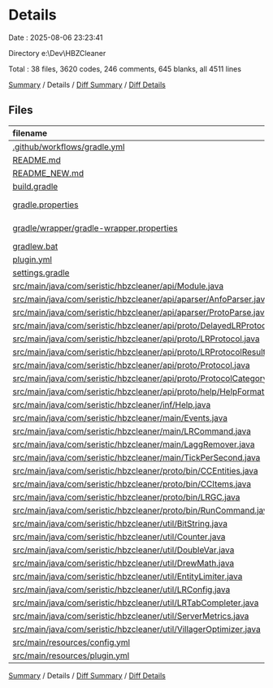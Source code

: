 # Details

Date : 2025-08-06 23:23:41

Directory e:\\Dev\\HBZCleaner

Total : 38 files,  3620 codes, 246 comments, 645 blanks, all 4511 lines

[Summary](results.md) / Details / [Diff Summary](diff.md) / [Diff Details](diff-details.md)

## Files
| filename | language | code | comment | blank | total |
| :--- | :--- | ---: | ---: | ---: | ---: |
| [.github/workflows/gradle.yml](/.github/workflows/gradle.yml) | YAML | 22 | 0 | 3 | 25 |
| [README.md](/README.md) | Markdown | 53 | 0 | 13 | 66 |
| [README\_NEW.md](/README_NEW.md) | Markdown | 173 | 0 | 80 | 253 |
| [build.gradle](/build.gradle) | Gradle | 38 | 0 | 8 | 46 |
| [gradle.properties](/gradle.properties) | Java Properties | 0 | 0 | 1 | 1 |
| [gradle/wrapper/gradle-wrapper.properties](/gradle/wrapper/gradle-wrapper.properties) | Java Properties | 6 | 0 | 1 | 7 |
| [gradlew.bat](/gradlew.bat) | Batch | 41 | 30 | 22 | 93 |
| [plugin.yml](/plugin.yml) | YAML | 56 | 1 | 3 | 60 |
| [settings.gradle](/settings.gradle) | Gradle | 1 | 0 | 1 | 2 |
| [src/main/java/com/seristic/hbzcleaner/api/Module.java](/src/main/java/com/seristic/hbzcleaner/api/Module.java) | Java | 24 | 1 | 8 | 33 |
| [src/main/java/com/seristic/hbzcleaner/api/aparser/AnfoParser.java](/src/main/java/com/seristic/hbzcleaner/api/aparser/AnfoParser.java) | Java | 47 | 0 | 7 | 54 |
| [src/main/java/com/seristic/hbzcleaner/api/aparser/ProtoParse.java](/src/main/java/com/seristic/hbzcleaner/api/aparser/ProtoParse.java) | Java | 85 | 1 | 15 | 101 |
| [src/main/java/com/seristic/hbzcleaner/api/proto/DelayedLRProtocolResult.java](/src/main/java/com/seristic/hbzcleaner/api/proto/DelayedLRProtocolResult.java) | Java | 4 | 0 | 2 | 6 |
| [src/main/java/com/seristic/hbzcleaner/api/proto/LRProtocol.java](/src/main/java/com/seristic/hbzcleaner/api/proto/LRProtocol.java) | Java | 10 | 0 | 8 | 18 |
| [src/main/java/com/seristic/hbzcleaner/api/proto/LRProtocolResult.java](/src/main/java/com/seristic/hbzcleaner/api/proto/LRProtocolResult.java) | Java | 11 | 1 | 5 | 17 |
| [src/main/java/com/seristic/hbzcleaner/api/proto/Protocol.java](/src/main/java/com/seristic/hbzcleaner/api/proto/Protocol.java) | Java | 91 | 1 | 15 | 107 |
| [src/main/java/com/seristic/hbzcleaner/api/proto/ProtocolCategory.java](/src/main/java/com/seristic/hbzcleaner/api/proto/ProtocolCategory.java) | Java | 7 | 1 | 2 | 10 |
| [src/main/java/com/seristic/hbzcleaner/api/proto/help/HelpFormatter.java](/src/main/java/com/seristic/hbzcleaner/api/proto/help/HelpFormatter.java) | Java | 82 | 2 | 13 | 97 |
| [src/main/java/com/seristic/hbzcleaner/inf/Help.java](/src/main/java/com/seristic/hbzcleaner/inf/Help.java) | Java | 81 | 1 | 9 | 91 |
| [src/main/java/com/seristic/hbzcleaner/main/Events.java](/src/main/java/com/seristic/hbzcleaner/main/Events.java) | Java | 153 | 3 | 10 | 166 |
| [src/main/java/com/seristic/hbzcleaner/main/LRCommand.java](/src/main/java/com/seristic/hbzcleaner/main/LRCommand.java) | Java | 796 | 27 | 68 | 891 |
| [src/main/java/com/seristic/hbzcleaner/main/LaggRemover.java](/src/main/java/com/seristic/hbzcleaner/main/LaggRemover.java) | Java | 207 | 8 | 27 | 242 |
| [src/main/java/com/seristic/hbzcleaner/main/TickPerSecond.java](/src/main/java/com/seristic/hbzcleaner/main/TickPerSecond.java) | Java | 53 | 0 | 7 | 60 |
| [src/main/java/com/seristic/hbzcleaner/proto/bin/CCEntities.java](/src/main/java/com/seristic/hbzcleaner/proto/bin/CCEntities.java) | Java | 142 | 0 | 13 | 155 |
| [src/main/java/com/seristic/hbzcleaner/proto/bin/CCItems.java](/src/main/java/com/seristic/hbzcleaner/proto/bin/CCItems.java) | Java | 93 | 0 | 11 | 104 |
| [src/main/java/com/seristic/hbzcleaner/proto/bin/LRGC.java](/src/main/java/com/seristic/hbzcleaner/proto/bin/LRGC.java) | Java | 52 | 0 | 9 | 61 |
| [src/main/java/com/seristic/hbzcleaner/proto/bin/RunCommand.java](/src/main/java/com/seristic/hbzcleaner/proto/bin/RunCommand.java) | Java | 51 | 0 | 9 | 60 |
| [src/main/java/com/seristic/hbzcleaner/util/BitString.java](/src/main/java/com/seristic/hbzcleaner/util/BitString.java) | Java | 19 | 0 | 6 | 25 |
| [src/main/java/com/seristic/hbzcleaner/util/Counter.java](/src/main/java/com/seristic/hbzcleaner/util/Counter.java) | Java | 63 | 4 | 15 | 82 |
| [src/main/java/com/seristic/hbzcleaner/util/DoubleVar.java](/src/main/java/com/seristic/hbzcleaner/util/DoubleVar.java) | Java | 15 | 0 | 5 | 20 |
| [src/main/java/com/seristic/hbzcleaner/util/DrewMath.java](/src/main/java/com/seristic/hbzcleaner/util/DrewMath.java) | Java | 50 | 0 | 9 | 59 |
| [src/main/java/com/seristic/hbzcleaner/util/EntityLimiter.java](/src/main/java/com/seristic/hbzcleaner/util/EntityLimiter.java) | Java | 278 | 29 | 60 | 367 |
| [src/main/java/com/seristic/hbzcleaner/util/LRConfig.java](/src/main/java/com/seristic/hbzcleaner/util/LRConfig.java) | Java | 177 | 0 | 11 | 188 |
| [src/main/java/com/seristic/hbzcleaner/util/LRTabCompleter.java](/src/main/java/com/seristic/hbzcleaner/util/LRTabCompleter.java) | Java | 172 | 5 | 45 | 222 |
| [src/main/java/com/seristic/hbzcleaner/util/ServerMetrics.java](/src/main/java/com/seristic/hbzcleaner/util/ServerMetrics.java) | Java | 100 | 27 | 23 | 150 |
| [src/main/java/com/seristic/hbzcleaner/util/VillagerOptimizer.java](/src/main/java/com/seristic/hbzcleaner/util/VillagerOptimizer.java) | Java | 211 | 33 | 51 | 295 |
| [src/main/resources/config.yml](/src/main/resources/config.yml) | YAML | 94 | 70 | 47 | 211 |
| [src/main/resources/plugin.yml](/src/main/resources/plugin.yml) | YAML | 62 | 1 | 3 | 66 |

[Summary](results.md) / Details / [Diff Summary](diff.md) / [Diff Details](diff-details.md)